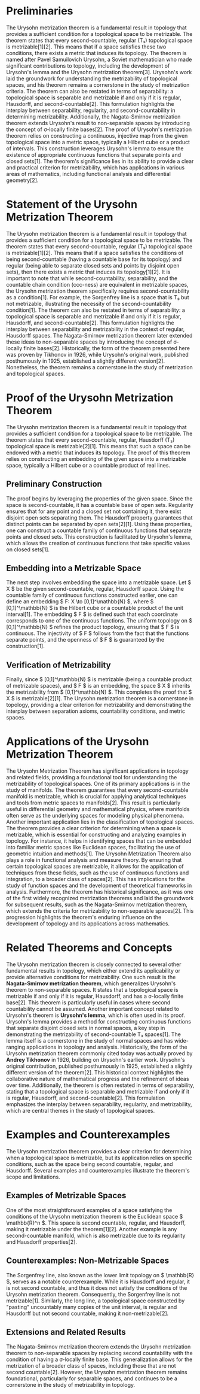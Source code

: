 # Preliminaries

The Urysohn metrization theorem is a fundamental result in topology that provides a sufficient condition for a topological space to be metrizable. The theorem states that every second-countable, regular (T₃) topological space is metrizable[1][2]. This means that if a space satisfies these two conditions, there exists a metric that induces its topology.
The theorem is named after Pavel Samuilovich Urysohn, a Soviet mathematician who made significant contributions to topology, including the development of Urysohn's lemma and the Urysohn metrization theorem[3]. Urysohn's work laid the groundwork for understanding the metrizability of topological spaces, and his theorem remains a cornerstone in the study of metrization criteria.
The theorem can also be restated in terms of separability: a topological space is separable and metrizable if and only if it is regular, Hausdorff, and second-countable[2]. This formulation highlights the interplay between separability, regularity, and second-countability in determining metrizability. Additionally, the Nagata-Smirnov metrization theorem extends Urysohn's result to non-separable spaces by introducing the concept of σ-locally finite bases[2].
The proof of Urysohn's metrization theorem relies on constructing a continuous, injective map from the given topological space into a metric space, typically a Hilbert cube or a product of intervals. This construction leverages Urysohn's lemma to ensure the existence of appropriate continuous functions that separate points and closed sets[1]. The theorem's significance lies in its ability to provide a clear and practical criterion for metrizability, which has applications in various areas of mathematics, including functional analysis and differential geometry[2].

# Statement of the Urysohn Metrization Theorem

The Urysohn metrization theorem is a fundamental result in topology that provides a sufficient condition for a topological space to be metrizable. The theorem states that every second-countable, regular (T₃) topological space is metrizable[1][2]. This means that if a space satisfies the conditions of being second-countable (having a countable base for its topology) and regular (being able to separate closed sets and points by disjoint open sets), then there exists a metric that induces its topology[1][2].
It is important to note that while second-countability, separability, and the countable chain condition (ccc-ness) are equivalent in metrizable spaces, the Urysohn metrization theorem specifically requires second-countability as a condition[1]. For example, the Sorgenfrey line is a space that is T₃ but not metrizable, illustrating the necessity of the second-countability condition[1].
The theorem can also be restated in terms of separability: a topological space is separable and metrizable if and only if it is regular, Hausdorff, and second-countable[2]. This formulation highlights the interplay between separability and metrizability in the context of regular, Hausdorff spaces. The Nagata-Smirnov metrization theorem later extended these ideas to non-separable spaces by introducing the concept of σ-locally finite bases[2].
Historically, the form of the theorem presented here was proven by Tikhonov in 1926, while Urysohn's original work, published posthumously in 1925, established a slightly different version[2]. Nonetheless, the theorem remains a cornerstone in the study of metrization and topological spaces.

# Proof of the Urysohn Metrization Theorem

The Urysohn metrization theorem is a fundamental result in topology that provides a sufficient condition for a topological space to be metrizable. The theorem states that every second-countable, regular, Hausdorff (T₃) topological space is metrizable[2][1]. This means that such a space can be endowed with a metric that induces its topology. The proof of this theorem relies on constructing an embedding of the given space into a metrizable space, typically a Hilbert cube or a countable product of real lines.

## Preliminary Construction

The proof begins by leveraging the properties of the given space. Since the space is second-countable, it has a countable base of open sets. Regularity ensures that for any point and a closed set not containing it, there exist disjoint open sets separating them. The Hausdorff property guarantees that distinct points can be separated by open sets[2][1].
Using these properties, one can construct a countable family of continuous functions that separate points and closed sets. This construction is facilitated by Urysohn's lemma, which allows the creation of continuous functions that take specific values on closed sets[1].

## Embedding into a Metrizable Space

The next step involves embedding the space into a metrizable space. Let $ X $ be the given second-countable, regular, Hausdorff space. Using the countable family of continuous functions constructed earlier, one can define an embedding $ F: X \to [0,1]^\mathbb{N} $, where $ [0,1]^\mathbb{N} $ is the Hilbert cube or a countable product of the unit interval[1].
The embedding $ F $ is defined such that each coordinate corresponds to one of the continuous functions. The uniform topology on $ [0,1]^\mathbb{N} $ refines the product topology, ensuring that $ F $ is continuous. The injectivity of $ F $ follows from the fact that the functions separate points, and the openness of $ F $ is guaranteed by the construction[1].

## Verification of Metrizability

Finally, since $ [0,1]^\mathbb{N} $ is metrizable (being a countable product of metrizable spaces), and $ F $ is an embedding, the space $ X $ inherits the metrizability from $ [0,1]^\mathbb{N} $. This completes the proof that $ X $ is metrizable[2][1].
The Urysohn metrization theorem is a cornerstone in topology, providing a clear criterion for metrizability and demonstrating the interplay between separation axioms, countability conditions, and metric spaces.

# Applications of the Urysohn Metrization Theorem

The Urysohn Metrization Theorem has significant applications in topology and related fields, providing a foundational tool for understanding the metrizability of topological spaces. One of its primary applications is in the study of manifolds. The theorem guarantees that every second-countable manifold is metrizable, which is crucial for applying analytical techniques and tools from metric spaces to manifolds[2]. This result is particularly useful in differential geometry and mathematical physics, where manifolds often serve as the underlying spaces for modeling physical phenomena.
Another important application lies in the classification of topological spaces. The theorem provides a clear criterion for determining when a space is metrizable, which is essential for constructing and analyzing examples in topology. For instance, it helps in identifying spaces that can be embedded into familiar metric spaces like Euclidean spaces, facilitating the use of geometric intuition and methods[1].
The Urysohn Metrization Theorem also plays a role in functional analysis and measure theory. By ensuring that certain topological spaces are metrizable, it allows for the application of techniques from these fields, such as the use of continuous functions and integration, to a broader class of spaces[2]. This has implications for the study of function spaces and the development of theoretical frameworks in analysis.
Furthermore, the theorem has historical significance, as it was one of the first widely recognized metrization theorems and laid the groundwork for subsequent results, such as the Nagata-Smirnov metrization theorem, which extends the criteria for metrizability to non-separable spaces[2]. This progression highlights the theorem's enduring influence on the development of topology and its applications across mathematics.

# Related Theorems and Concepts

The Urysohn metrization theorem is closely connected to several other fundamental results in topology, which either extend its applicability or provide alternative conditions for metrizability. One such result is the **Nagata-Smirnov metrization theorem**, which generalizes Urysohn's theorem to non-separable spaces. It states that a topological space is metrizable if and only if it is regular, Hausdorff, and has a σ-locally finite base[2]. This theorem is particularly useful in cases where second countability cannot be assumed.
Another important concept related to Urysohn's theorem is **Urysohn's lemma**, which is often used in its proof. Urysohn's lemma provides a method for constructing continuous functions that separate disjoint closed sets in normal spaces, a key step in demonstrating the metrizability of second-countable T₃ spaces[1]. The lemma itself is a cornerstone in the study of normal spaces and has wide-ranging applications in topology and analysis.
Historically, the form of the Urysohn metrization theorem commonly cited today was actually proved by **Andrey Tikhonov** in 1926, building on Urysohn's earlier work. Urysohn's original contribution, published posthumously in 1925, established a slightly different version of the theorem[2]. This historical context highlights the collaborative nature of mathematical progress and the refinement of ideas over time.
Additionally, the theorem is often restated in terms of separability, stating that a topological space is separable and metrizable if and only if it is regular, Hausdorff, and second-countable[2]. This formulation emphasizes the interplay between separability, regularity, and metrizability, which are central themes in the study of topological spaces.

# Examples and Counterexamples

The Urysohn metrization theorem provides a clear criterion for determining when a topological space is metrizable, but its application relies on specific conditions, such as the space being second countable, regular, and Hausdorff. Several examples and counterexamples illustrate the theorem's scope and limitations.

## Examples of Metrizable Spaces

One of the most straightforward examples of a space satisfying the conditions of the Urysohn metrization theorem is the Euclidean space $ \mathbb{R}^n $. This space is second countable, regular, and Hausdorff, making it metrizable under the theorem[1][2]. Another example is any second-countable manifold, which is also metrizable due to its regularity and Hausdorff properties[2].

## Counterexamples: Non-Metrizable Spaces

The Sorgenfrey line, also known as the lower limit topology on $ \mathbb{R} $, serves as a notable counterexample. While it is Hausdorff and regular, it is not second countable, and thus it does not satisfy the conditions of the Urysohn metrization theorem. Consequently, the Sorgenfrey line is not metrizable[1]. Similarly, the long line, a topological space constructed by "pasting" uncountably many copies of the unit interval, is regular and Hausdorff but not second countable, making it non-metrizable[2].

## Extensions and Related Results

The Nagata-Smirnov metrization theorem extends the Urysohn metrization theorem to non-separable spaces by replacing second countability with the condition of having a σ-locally finite base. This generalization allows for the metrization of a broader class of spaces, including those that are not second countable[2]. However, the Urysohn metrization theorem remains foundational, particularly for separable spaces, and continues to be a cornerstone in the study of metrizability in topology.